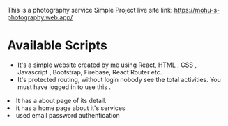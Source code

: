 This is a photography service Simple Project
live site link: https://mohu-s-photography.web.app/


<h1>Available Scripts</h1>
<ul>
<li>It's a simple website created by me using React, HTML , CSS , Javascript , Bootstrap, Firebase, React Router etc.</li>
<li>It's protected routing, without login nobody see the total activities. You must have logged in to use this .</ul>
<li> It has a about page of its detail.</li>
<li> it has a home page about it's services</li>
<li> used email password authentication</li>
</ul>